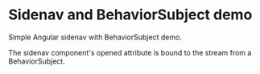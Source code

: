 # Sidenav and BehaviorSubject demo

Simple Angular sidenav with BehaviorSubject demo.

The sidenav component's opened attribute is bound to the stream from a BehaviorSubject.